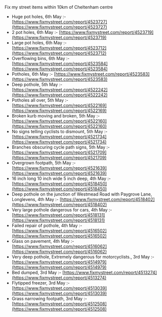 Fix my street items within 10km of Cheltenham centre

<!-- fix_marker starts -->

- Huge pot holes, 6th May :- [https://www.fixmystreet.com/report/4523727](https://www.fixmystreet.com/report/4523727)
- 2 pot holes, 6th May :- [https://www.fixmystreet.com/report/4523719](https://www.fixmystreet.com/report/4523719)
- Large pot holes, 6th May :- [https://www.fixmystreet.com/report/4523712](https://www.fixmystreet.com/report/4523712)
- Overflowing bins, 6th May :- [https://www.fixmystreet.com/report/4523584](https://www.fixmystreet.com/report/4523584)
- Potholes, 6th May :- [https://www.fixmystreet.com/report/4523583](https://www.fixmystreet.com/report/4523583)
- Deep pothole, 5th May :- [https://www.fixmystreet.com/report/4522242](https://www.fixmystreet.com/report/4522242)
- Potholes all over, 5th May :- [https://www.fixmystreet.com/report/4522169](https://www.fixmystreet.com/report/4522169)
- Broken kurb moving and broken, 5th May :- [https://www.fixmystreet.com/report/4522160](https://www.fixmystreet.com/report/4522160)
- No signs telling cyclists to dismount, 5th May :- [https://www.fixmystreet.com/report/4521734](https://www.fixmystreet.com/report/4521734)
- Branches obscuring cycle path signs, 5th May :- [https://www.fixmystreet.com/report/4521709](https://www.fixmystreet.com/report/4521709)
- Overgrown footpath, 5th May :- [https://www.fixmystreet.com/report/4521639](https://www.fixmystreet.com/report/4521639)
- 16 inch long 10 inch wide 5 inch deep, 4th May :- [https://www.fixmystreet.com/report/4518450](https://www.fixmystreet.com/report/4518450)
- Deep pothole on the junction of Westmead Road with Paygrove Lane, Longlevens, 4th May :- [https://www.fixmystreet.com/report/4518402](https://www.fixmystreet.com/report/4518402)
- Very large pothole dangerous for cars, 4th May :- [https://www.fixmystreet.com/report/4518131](https://www.fixmystreet.com/report/4518131)
- Failed repair of pothole, 4th May :- [https://www.fixmystreet.com/report/4516502](https://www.fixmystreet.com/report/4516502)
- Glass on pavement, 4th May :- [https://www.fixmystreet.com/report/4516062](https://www.fixmystreet.com/report/4516062)
- Very deep pothole, Extremely dangerous for motorcyclists., 3rd May :- [https://www.fixmystreet.com/report/4514979](https://www.fixmystreet.com/report/4514979)
- Bed dumped, 3rd May :- [https://www.fixmystreet.com/report/4513274](https://www.fixmystreet.com/report/4513274)
- Flytipped freezer, 3rd May :- [https://www.fixmystreet.com/report/4513039](https://www.fixmystreet.com/report/4513039)
- Grass narrowing footpath, 3rd May :- [https://www.fixmystreet.com/report/4512508](https://www.fixmystreet.com/report/4512508)

<!-- fix_marker ends -->